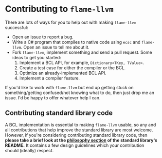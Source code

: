 # Contributing to `flame-llvm`

There are lots of ways for you to help out with making `flame-llvm` successful:

  * Open an issue to report a bug.
  * Write a C# program that compiles to native code using `ecsc` and `flame-llvm`. Open an issue to tell me about it.
  * Fork `flame-llvm`, implement something and send a pull request. Some ideas to get you started:
    1. Implement a BCL API, for example, `Dictionary<TKey, TValue>`.
    2. Create a test case for either the compiler or the BCL.
    3. Optimize an already-implemented BCL API.
    4. Implement a compiler feature.

If you'd like to work with `flame-llvm` but end up getting stuck on something/getting confused/not knowing what to do, then just drop me an issue. I'd be happy to offer whatever help I can.

## Contributing standard library code

A BCL implementation is essential to making `flame-llvm` usable, so any and all contributions that help improve the standard library are most welcome. However, if you're considering contributing standard library code, then **please take a brief look at the [philosophy section](stdlib/README.md#philosophy) of the standard library's README.** It contains a few design guidelines which your contribution should (ideally) respect.
